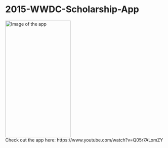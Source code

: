 # 2015-WWDC-Scholarship-App
<img src="http://i.imgur.com/6Hqrq9j.png" alt="Image of the app" width="207" height="368">
<br>
Check out the app here: https://www.youtube.com/watch?v=Q05r7ALxmZY
